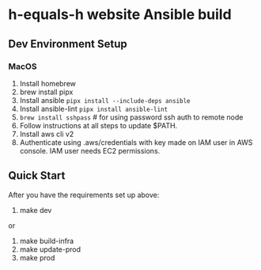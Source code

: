 # h-equals-h website Ansible build

## Dev Environment Setup
### MacOS
1. Install homebrew
2. brew install pipx
3. Install ansible `pipx install --include-deps ansible`
4. Install ansible-lint `pipx install ansible-lint`
5. `brew install sshpass` # for using password ssh auth to remote node
6. Follow instructions at all steps to update $PATH.
7. Install aws cli v2
8. Authenticate using .aws/credentials with key made on IAM user in AWS console. IAM user needs EC2 permissions.

## Quick Start

 After you have the requirements set up above:

 1. make dev

or

 1. make build-infra
 2. make update-prod
 3. make prod